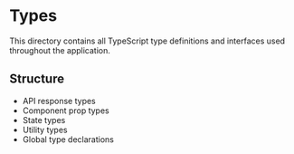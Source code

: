 # Types

This directory contains all TypeScript type definitions and interfaces used throughout the application.

## Structure

- API response types
- Component prop types
- State types
- Utility types
- Global type declarations
